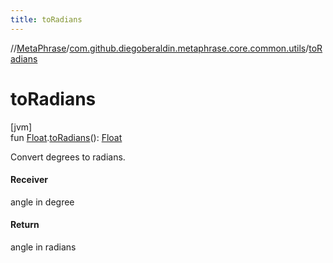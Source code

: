 ```yaml
---
title: toRadians
---
```

//[MetaPhrase](../../index.html)/[com.github.diegoberaldin.metaphrase.core.common.utils](index.html)/[toRadians](to-radians.html)



# toRadians



[jvm]\
fun [Float](https://kotlinlang.org/api/latest/jvm/stdlib/kotlin/-float/index.html).[toRadians](to-radians.html)(): [Float](https://kotlinlang.org/api/latest/jvm/stdlib/kotlin/-float/index.html)



Convert degrees to radians.



#### Receiver



angle in degree



#### Return



angle in radians




